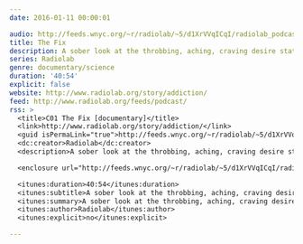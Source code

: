 ```yaml
---
date: 2016-01-11 00:00:01

audio: http://feeds.wnyc.org/~r/radiolab/~5/d1XrVVqICqI/radiolab_podcast15thefix.mp3
title: The Fix
description: A sober look at the throbbing, aching, craving desire states that return people (again and again) to the object of their addiction &#45; and the pills that just might set them free.
series: Radiolab
genre: documentary/science
duration: '40:54'
explicit: false
website: http://www.radiolab.org/story/addiction/
feed: http://www.radiolab.org/feeds/podcast/
rss: >
  <title>C01 The Fix [documentary]</title>
  <link>http://www.radiolab.org/story/addiction/</link>
  <guid isPermaLink="true">http://feeds.wnyc.org/~r/radiolab/~5/d1XrVVqICqI/radiolab_podcast15thefix.mp3</guid>
  <dc:creator>Radiolab</dc:creator>
  <description>A sober look at the throbbing, aching, craving desire states that return people (again and again) to the object of their addiction — and the pills that just might set them free.</description>

  <enclosure url="http://feeds.wnyc.org/~r/radiolab/~5/d1XrVVqICqI/radiolab_podcast15thefix.mp3" length="39308457" type="audio/mpeg" />

  <itunes:duration>40:54</itunes:duration>
  <itunes:subtitle>A sober look at the throbbing, aching, craving desire states that return people (again and again) to the object of their addiction — and the pills that just might set them free.</itunes:subtitle>
  <itunes:summary>A sober look at the throbbing, aching, craving desire states that return people (again and again) to the object of their addiction — and the pills that just might set them free.</itunes:summary>
  <itunes:author>Radiolab</itunes:author>
  <itunes:explicit>no</itunes:explicit>

---
```

